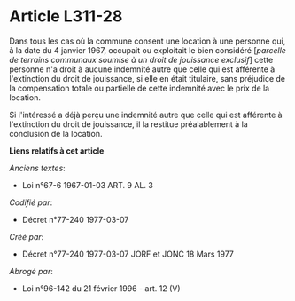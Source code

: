 # Article L311-28

Dans tous les cas où la commune consent une location à une personne qui, à la date du 4 janvier 1967, occupait ou exploitait
le bien considéré [*parcelle de terrains communaux soumise à un droit de jouissance exclusif*] cette personne n'a droit à
aucune indemnité autre que celle qui est afférente à l'extinction du droit de jouissance, si elle en était titulaire, sans
préjudice de la compensation totale ou partielle de cette indemnité avec le prix de la location.

Si l'intéressé a déjà perçu une indemnité autre que celle qui est afférente à l'extinction du droit de jouissance, il la
restitue préalablement à la conclusion de la location.

**Liens relatifs à cet article**

_Anciens textes_:

  - Loi n°67-6 1967-01-03 ART. 9 AL. 3

_Codifié par_:

  - Décret n°77-240 1977-03-07

_Créé par_:

  - Décret n°77-240 1977-03-07 JORF et JONC 18 Mars 1977

_Abrogé par_:

  - Loi n°96-142 du 21 février 1996 - art. 12 (V)
